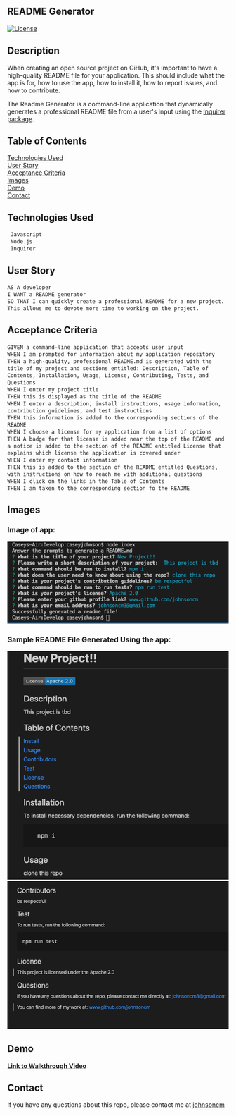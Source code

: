 ## README Generator

[![License](https://img.shields.io/badge/License-MIT-yellow.svg)](https://opensource.org/licenses/MIT)

## Description

When creating an open source project on GiHub, it's important to have a high-quality README file for your application. This should include what the app is for, how to use the app, how to install it, how to report issues, and how to contribute.

The Readme Generator is a command-line application that dynamically generates a professional README file from a user's input using the [Inquirer package](https://www.npmjs.com/package/inquirer).

## Table of Contents

[Technologies Used](#Technologies-Used)<br>
[User Story](#User-Story)<br>
[Acceptance Criteria](#Acceptance-Criteria)<br>
[Images](#Images)<br>
[Demo](#Demo)<br>
[Contact](#Contact)<br>

## Technologies Used

     Javascript
     Node.js
     Inquirer

 ## User Story

    AS A developer
    I WANT a README generator
    SO THAT I can quickly create a professional README for a new project. This allows me to devote more time to working on the project.

## Acceptance Criteria

    GIVEN a command-line application that accepts user input
    WHEN I am prompted for information about my application repository
    THEN a high-quality, professional README.md is generated with the title of my project and sections entitled: Description, Table of Contents, Installation, Usage, License, Contributing, Tests, and Questions
    WHEN I enter my project title
    THEN this is displayed as the title of the README
    WHEN I enter a description, install instructions, usage information, contribution guidelines, and test instructions
    THEN this information is added to the corresponding sections of the README
    WHEN I choose a license for my application from a list of options
    THEN A badge for that license is added near the top of the README and a notice is added to the section of the README entitled License that explains which license the application is covered under
    WHEN I enter my contact information
    THEN this is added to the section of the README entitled Questions, with instructions on how to reach me with additional questions
    WHEN I click on the links in the Table of Contents
    THEN I am taken to the corresponding section fo the README

## Images


### Image of app:


**![Screenshot of Application](./App_Screenshot.png)**


### Sample README File Generated Using the app:


**![Screenshot of Readme File Generated](./RM_Screenshot.png)**
**![Screenshot of Readme File Generated](./RM_Screenshot2.png)**


## Demo

**[Link to Walkthrough Video](https://drive.google.com/file/d/1hOaXRpNRwTBOGkbq6IBKXvyR2mGXaLla/view)**

## Contact

If you have any questions about this repo, please contact me at [johnsoncm](https://www.github.com/johnsoncm)



